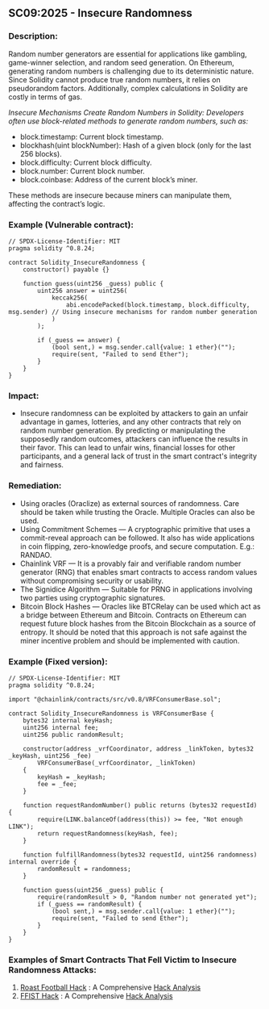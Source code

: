 ## SC09:2025 - Insecure Randomness

### Description:
Random number generators are essential for applications like gambling, game-winner selection, and random seed generation. On Ethereum, generating random numbers is challenging due to its deterministic nature. Since Solidity cannot produce true random numbers, it relies on pseudorandom factors. Additionally, complex calculations in Solidity are costly in terms of gas.

*Insecure Mechanisms Create Random Numbers in Solidity: Developers often use block-related methods to generate random numbers, such as:*
  - block.timestamp: Current block timestamp.
  - blockhash(uint blockNumber): Hash of a given block (only for the last 256 blocks).
  - block.difficulty: Current block difficulty.
  - block.number: Current block number.
  - block.coinbase: Address of the current block’s miner.
    
These methods are insecure because miners can manipulate them, affecting the contract’s logic.

### Example (Vulnerable contract):
```
// SPDX-License-Identifier: MIT
pragma solidity ^0.8.24;

contract Solidity_InsecureRandomness {
    constructor() payable {}

    function guess(uint256 _guess) public {
        uint256 answer = uint256(
            keccak256(
                abi.encodePacked(block.timestamp, block.difficulty, msg.sender) // Using insecure mechanisms for random number generation
            ) 
        );

        if (_guess == answer) {
            (bool sent,) = msg.sender.call{value: 1 ether}("");
            require(sent, "Failed to send Ether");
        }
    }
}
```
### Impact:
- Insecure randomness can be exploited by attackers to gain an unfair advantage in games, lotteries, and any other contracts that rely on random number generation. By predicting or manipulating the supposedly random outcomes, attackers can influence the results in their favor. This can lead to unfair wins, financial losses for other participants, and a general lack of trust in the smart contract's integrity and fairness. 

### Remediation:
- Using oracles (Oraclize) as external sources of randomness. Care should be taken while trusting the Oracle. Multiple Oracles can also be used.
- Using Commitment Schemes — A cryptographic primitive that uses a commit-reveal approach can be followed. It also has wide applications in coin flipping, zero-knowledge proofs, and secure computation. E.g.: RANDAO.
- Chainlink VRF — It is a provably fair and verifiable random number generator (RNG) that enables smart contracts to access random values without compromising security or usability.
- The Signidice Algorithm — Suitable for PRNG in applications involving two parties using cryptographic signatures.
- Bitcoin Block Hashes — Oracles like BTCRelay can be used which act as a bridge between Ethereum and Bitcoin. Contracts on Ethereum can request future block hashes from the Bitcoin Blockchain as a source of entropy. It should be noted that this approach is not safe against the miner incentive problem and should be implemented with caution.

### Example (Fixed version):

```
// SPDX-License-Identifier: MIT
pragma solidity ^0.8.24;

import "@chainlink/contracts/src/v0.8/VRFConsumerBase.sol";

contract Solidity_InsecureRandomness is VRFConsumerBase {
    bytes32 internal keyHash;
    uint256 internal fee;
    uint256 public randomResult;

    constructor(address _vrfCoordinator, address _linkToken, bytes32 _keyHash, uint256 _fee) 
        VRFConsumerBase(_vrfCoordinator, _linkToken) 
    {
        keyHash = _keyHash;
        fee = _fee;
    }

    function requestRandomNumber() public returns (bytes32 requestId) {
        require(LINK.balanceOf(address(this)) >= fee, "Not enough LINK");
        return requestRandomness(keyHash, fee);
    }

    function fulfillRandomness(bytes32 requestId, uint256 randomness) internal override {
        randomResult = randomness;
    }

    function guess(uint256 _guess) public {
        require(randomResult > 0, "Random number not generated yet");
        if (_guess == randomResult) {
            (bool sent,) = msg.sender.call{value: 1 ether}("");
            require(sent, "Failed to send Ether");
        }
    }
}
```

### Examples of Smart Contracts That Fell Victim to Insecure Randomness Attacks:
1. [Roast Football Hack](https://bscscan.com/address/0x26f1457f067bf26881f311833391b52ca871a4b5#code) : A Comprehensive [Hack Analysis](https://blog.solidityscan.com/roast-football-hack-analysis-e9316170c443)
2. [FFIST Hack](https://bscscan.com/address/0x80121da952a74c06adc1d7f85a237089b57af347#code) : A Comprehensive [Hack Analysis](https://blog.solidityscan.com/ffist-hack-analysis-9cb695c0fad9)